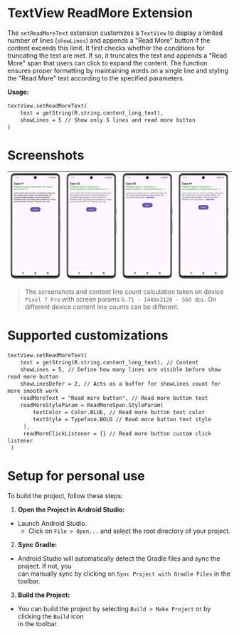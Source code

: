 # TextView ReadMore Extension

The `setReadMoreText` extension customizes a `TextView` to display a limited number of lines (`showLines`) 
and appends a "Read More" button if the content exceeds this limit. It first checks whether the conditions 
for truncating the text are met. If so, it truncates the text and appends a "Read More" span that users can 
click to expand the content. The function ensures proper formatting by maintaining words on a single 
line and styling the "Read More" text according to the specified parameters.

**Usage:**

    textView.setReadMoreText(
	    text = getString(R.string.content_long_text),  
	    showLines = 5 // Show only 5 lines and read more button  
	)

# Screenshots
| ![screenshot1](screenshots/screenshot_1.png) | ![screenshot2](screenshots/screenshot_2.png) | ![screenshot3](screenshots/screenshot_3.png) | ![screenshot4](screenshots/screenshot_4.png) |  
|----------------------------------------------|----------------------------------------------|----------------------------------------------|----------------------------------------------|   
> The screenshots and content line count calculation taken on device `Pixel 7 Pro` with screen params `6.71 - 1440x3120 - 560 dpi`. On different device content line counts can be different.

# Supported customizations


    textView.setReadMoreText(  
	    text = getString(R.string.content_long_text), // Content
	    showLines = 5, // Define how many lines are visible before show read more button  
	    showLinesDefer = 2, // Acts as a buffer for showLines count for more smooth work  
	    readMoreText = "Read more button", // Read more button text  
	    readMoreStyleParam = ReadMoreSpan.StyleParam(  
		    textColor = Color.BLUE, // Read more button text color  
		    textStyle = Typeface.BOLD // Read more button text style  
	     ),  
	     readMoreClickListener = {} // Read more button custom click listener  
     )


# Setup for personal use

To build the project, follow these steps:

1. **Open the Project in Android Studio:**
- Launch Android Studio.
   - Click on `File > Open...` and select the root directory of your project.

2. **Sync Gradle:**
- Android Studio will automatically detect the Gradle files and sync the project. If not, you  
  can manually sync by clicking on `Sync Project with Gradle Files` in the toolbar.

3. **Build the Project:**
- You can build the project by selecting `Build > Make Project` or by clicking the `Build` icon  
  in the toolbar.